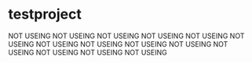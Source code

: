 # testproject
NOT USEING NOT USEING NOT USEING NOT USEING NOT USEING NOT USEING NOT USEING NOT USEING NOT USEING NOT USEING NOT USEING NOT USEING NOT USEING NOT USEING 
